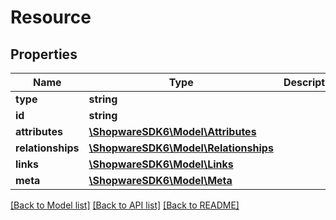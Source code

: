 # Resource

## Properties
Name | Type | Description | Notes
------------ | ------------- | ------------- | -------------
**type** | **string** |  | 
**id** | **string** |  | 
**attributes** | [**\ShopwareSDK6\Model\Attributes**](Attributes.md) |  | [optional] 
**relationships** | [**\ShopwareSDK6\Model\Relationships**](Relationships.md) |  | [optional] 
**links** | [**\ShopwareSDK6\Model\Links**](Links.md) |  | [optional] 
**meta** | [**\ShopwareSDK6\Model\Meta**](Meta.md) |  | [optional] 

[[Back to Model list]](../../README.md#documentation-for-models) [[Back to API list]](../../README.md#documentation-for-api-endpoints) [[Back to README]](../../README.md)

